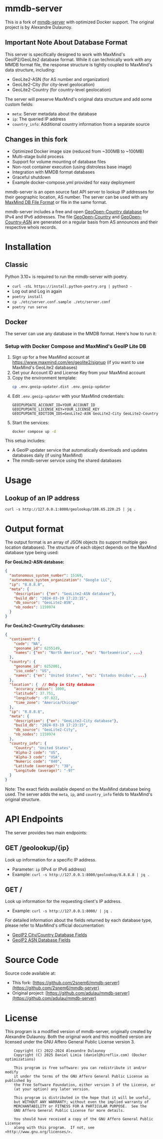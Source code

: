 # mmdb-server

This is a fork of [mmdb-server](https://github.com/adulau/mmdb-server) with optimized Docker support. The original project is by Alexandre Dulaunoy.

## Important Note About Database Format

This server is specifically designed to work with MaxMind's GeoIP2/GeoLite2 database format. While it can technically work with any MMDB format file, the response structure is tightly coupled to MaxMind's data structure, including:
- GeoLite2-ASN (for AS number and organization)
- GeoLite2-City (for city-level geolocation)
- GeoLite2-Country (for country-level geolocation)

The server will preserve MaxMind's original data structure and add some custom fields:
- `meta`: Server metadata about the database
- `ip`: The queried IP address
- `country_info`: Additional country information from a separate source

## Changes in this fork

- Optimized Docker image size (reduced from ~300MB to ~100MB)
- Multi-stage build process
- Support for volume mounting of database files
- Non-root container execution (using distroless base image)
- Integration with MMDB format databases
- Graceful shutdown
- Example docker-compose.yml provided for easy deployment

mmdb-server is an open source fast API server to lookup IP addresses for their geographic location, AS number. The server can be used with any [MaxMind DB File Format](https://maxmind.github.io/MaxMind-DB/) or file in the same format.

mmdb-server includes a free and open [GeoOpen-Country database](https://data.public.lu/fr/datasets/geo-open-ip-address-geolocation-per-country-in-mmdb-format/) for IPv4 and IPv6 addresses. The file [GeoOpen-Country](https://cra.circl.lu/opendata/geo-open/mmdb-country/) and [GeoOpen-Country-ASN](https://cra.circl.lu/opendata/geo-open/mmdb-country-asn/) are generated on a regular basis from AS announces and their respective whois records.

# Installation

## Classic

Python 3.10+ is required to run the mmdb-server with poetry.

- `curl -sSL https://install.python-poetry.org | python3 -`
- Log out and Log in again
- `poetry install`
- `cp ./etc/server.conf.sample ./etc/server.conf`
- `poetry run serve`

## Docker

The server can use any database in the MMDB format. Here's how to run it:

### Setup with Docker Compose and MaxMind's GeoIP Lite DB

1. Sign up for a free MaxMind account at https://www.maxmind.com/en/geolite2/signup (if you want to use MaxMind's GeoLite2 databases)
2. Get your Account ID and License Key from your MaxMind account
3. Copy the environment template:
   ```bash
   cp .env.geoip-updater.dist .env.geoip-updater
   ```
4. Edit `.env.geoip-updater` with your MaxMind credentials:
   ```
   GEOIPUPDATE_ACCOUNT_ID=YOUR_ACCOUNT_ID
   GEOIPUPDATE_LICENSE_KEY=YOUR_LICENSE_KEY
   GEOIPUPDATE_EDITION_IDS=GeoLite2-ASN GeoLite2-City GeoLite2-Country
   ```
5. Start the services:
   ```bash
   docker compose up -d
   ```

This setup includes:
- A GeoIP updater service that automatically downloads and updates databases daily (if using MaxMind)
- The mmdb-server service using the shared databases

# Usage

## Lookup of an IP address

`curl -s http://127.0.0.1:8000/geolookup/188.65.220.25 | jq .`

# Output format

The output format is an array of JSON objects (to support multiple geo location databases). The structure of each object depends on the MaxMind database type being used:

**For GeoLite2-ASN database:**
```json
{
  "autonomous_system_number": 15169,
  "autonomous_system_organization": "Google LLC",
  "ip": "8.8.8.8",
  "meta": {
    "description": {"en": "GeoLite2-ASN database"},
    "build_db": "2024-03-19 17:23:15",
    "db_source": "GeoLite2-ASN",
    "nb_nodes": 1159974
  }
}
```

**For GeoLite2-Country/City databases:**
```json
{
  "continent": {
    "code": "NA",
    "geoname_id": 6255149,
    "names": {"en": "North America", "es": "Norteamérica", ...}
  },
  "country": {
    "geoname_id": 6252001,
    "iso_code": "US",
    "names": {"en": "United States", "es": "Estados Unidos", ...}
  },
  "location": {  // Only in City database
    "accuracy_radius": 1000,
    "latitude": 37.751,
    "longitude": -97.822,
    "time_zone": "America/Chicago"
  },
  "ip": "8.8.8.8",
  "meta": {
    "description": {"en": "GeoLite2-City database"},
    "build_db": "2024-03-19 17:23:15",
    "db_source": "GeoLite2-City",
    "nb_nodes": 1159974
  },
  "country_info": {
    "Country": "United States",
    "Alpha-2 code": "US",
    "Alpha-3 code": "USA",
    "Numeric code": "840",
    "Latitude (average)": "38",
    "Longitude (average)": "-97"
  }
}
```

Note: The exact fields available depend on the MaxMind database being used. The server adds the `meta`, `ip`, and `country_info` fields to MaxMind's original structure.

# API Endpoints

The server provides two main endpoints:

## GET /geolookup/{ip}
Look up information for a specific IP address.
- Parameter: `ip` (IPv4 or IPv6 address)
- Example: `curl -s http://127.0.0.1:8000/geolookup/8.8.8.8 | jq .`

## GET /
Look up information for the requesting client's IP address.
- Example: `curl -s http://127.0.0.1:8000/ | jq .`

For detailed information about the fields returned by each database type, please refer to MaxMind's official documentation:
- [GeoIP2 City/Country Database Fields](https://dev.maxmind.com/geoip/docs/databases/city-and-country?lang=en)
- [GeoIP2 ASN Database Fields](https://dev.maxmind.com/geoip/docs/databases/asn?lang=en)

# Source Code

Source code available at:
- This fork: [https://github.com/2snem6/mmdb-server](https://github.com/2snem6/mmdb-server)
- Original project: [https://github.com/adulau/mmdb-server](https://github.com/adulau/mmdb-server)

# License

This program is a modified version of mmdb-server, originally created by Alexandre Dulaunoy.
Both the original work and this modified version are licensed under the GNU Affero General Public License version 3.

```
    Copyright (C) 2022-2024 Alexandre Dulaunoy
    Copyright (C) 2025 Daniel Limia (daniel@hireflix.com) (Docker optimizations)

    This program is free software: you can redistribute it and/or modify
    it under the terms of the GNU Affero General Public License as published by
    the Free Software Foundation, either version 3 of the License, or
    (at your option) any later version.

    This program is distributed in the hope that it will be useful,
    but WITHOUT ANY WARRANTY; without even the implied warranty of
    MERCHANTABILITY or FITNESS FOR A PARTICULAR PURPOSE.  See the
    GNU Affero General Public License for more details.

    You should have received a copy of the GNU Affero General Public License
    along with this program.  If not, see <http://www.gnu.org/licenses/>.
```